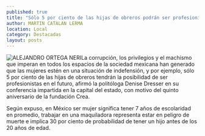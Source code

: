 ```yaml
---
published: true
title: "Sólo 5 por ciento de las hijas de obreros podrán ser profesionistas: Dresser"
author: MARTIN CATALAN LERMA
location: Local
category: Destacadas
layout: posts
---
```


![ALEJANDRO ORTEGA NERI](http://i.imgur.com/W5aJud8m.jpg)La corrupción, los privilegios y el machismo que imperan en todos los espacios de la sociedad mexicana han generado que las mujeres estén en una situación de indefensión, y por ejemplo, sólo 5 por ciento de las hijas de obreros tendrán la posibilidad de ser profesionistas en el futuro, afirmó la politóloga Denise Dresser en su conferencia impartida en la capital del estado, con motivo del quinto aniversario de la fundación Crea.

Según expuso, en México ser mujer significa tener 7 años de escolaridad en promedio, trabajar en una maquiladora representa estar en peligro de muerte e implica 30 por ciento de probabilidad de tener un hijo antes de los 20 años de edad.
